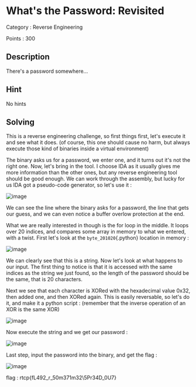 # What's the Password: Revisited

Category : Reverse Engineering

Points : 300

## Description

There's a password somewhere...

## Hint

No hints

## Solving

This is a reverse engineering challenge, so first things first, let's execute it and see what it does. (of course, this one should
cause no harm, but always execute those kind of binaries inside a virtual environment)

The binary asks us for a password, we enter one, and it turns out it's not the right one. Now, let's bring in the tool. I choose
IDA as it usually gives me more information than the other ones, but any reverse engineering tool should be good enough.
We can work through the assembly, but lucky for us IDA got a pseudo-code generator, so let's use it :

![image](https://user-images.githubusercontent.com/57148042/73139137-2aaed280-406b-11ea-8d09-4b5028df048c.png)


We can see the line where the binary asks for a password, the line that gets our guess, and we can even notice a buffer overlow protection
at the end.

What we are really interested in though is the for loop in the middle. It loops over 20 indices, and compares some array in memory
to what we entered, with a twist. First let's look at the `byte_201020`{.python} location in memory :

![image](https://user-images.githubusercontent.com/57148042/73139253-5aaaa580-406c-11ea-81ab-0fb11a97ce1f.png)

We can clearly see that this is a string. Now let's look at what happens to our input. The first thing to notice is that it is
accessed with the same indices as the string we just found, so the length of the password should be the same, that is 20 characters.

Next we see that each character is XORed with the hexadecimal value 0x32, then added one, and then XORed again. This is easily reversable,
so let's do it, and make it a python script : (remember that the inverse operation of an XOR is the same XOR)

![image](https://user-images.githubusercontent.com/57148042/73139289-dc9ace80-406c-11ea-8a66-3835ff3183ab.png)

Now execute the string and we get our password :

![image](https://user-images.githubusercontent.com/57148042/73139297-f3d9bc00-406c-11ea-82c9-315b24be9707.png)

Last step, input the password into the binary, and get the flag : 

![image](https://user-images.githubusercontent.com/57148042/73139358-867a5b00-406d-11ea-8bff-3784f4862afb.png)

flag : rtcp{fL492_r_50m371m32\5Pr34D_0U7}
